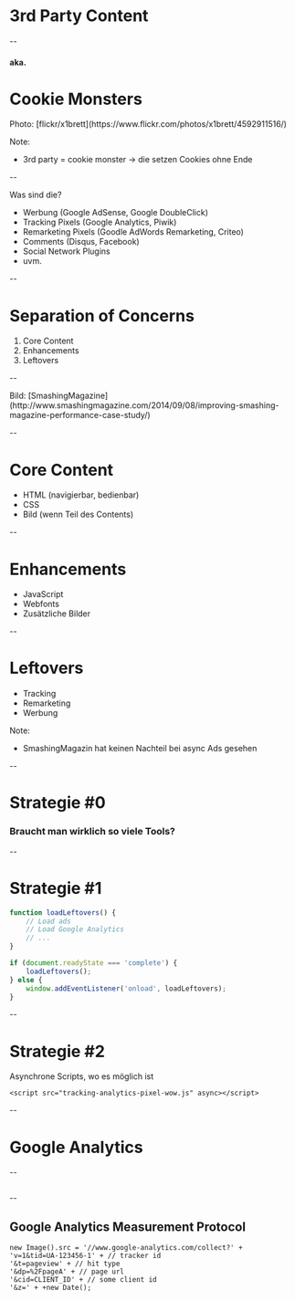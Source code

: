 # 3rd Party Content

--

#### aka.
# Cookie Monsters

<!-- .slide: data-background="assets/4592911516_4d8e73977c_o.jpg" -->
<div class="attribution">Photo: [flickr/x1brett](https://www.flickr.com/photos/x1brett/4592911516/)</div>

Note:
- 3rd party = cookie monster -> die setzen Cookies ohne Ende

--

Was sind die?
- Werbung (Google AdSense, Google DoubleClick)
- Tracking Pixels (Google Analytics, Piwik)
- Remarketing Pixels (Goodle AdWords Remarketing, Criteo)
- Comments (Disqus, Facebook)
- Social Network Plugins
- uvm.

--

# Separation of Concerns

1. Core Content
1. Enhancements
1. Leftovers

--

<!-- .slide: data-background="assets/separation-concerns.png" -->
<div class="attribution">Bild: [SmashingMagazine](http://www.smashingmagazine.com/2014/09/08/improving-smashing-magazine-performance-case-study/)</div>

--

# Core Content

- HTML (navigierbar, bedienbar)
- CSS
- Bild (wenn Teil des Contents)

--

# Enhancements

- JavaScript
- Webfonts
- Zusätzliche Bilder

--

# Leftovers

- Tracking
- Remarketing
- Werbung

Note:
- SmashingMagazin hat keinen Nachteil bei async Ads gesehen

--

# Strategie #0

### Braucht man wirklich so viele Tools?

--

# Strategie #1

```JavaScript
function loadLeftovers() {
    // Load ads
    // Load Google Analytics
    // ...
}

if (document.readyState === 'complete') {
    loadLeftovers();
} else {
    window.addEventListener('onload', loadLeftovers);
}
```

--

# Strategie #2

Asynchrone Scripts, wo es möglich ist

<pre><code class="lang-html">&#x3C;script src=&#x22;tracking-analytics-pixel-wow.js&#x22; async&#x3E;&#x3C;/script&#x3E;</code></pre>

--

# Google Analytics

--

<img data-src="assets/psi-99.png">

--

## Google Analytics Measurement Protocol

```JS
new Image().src = '//www.google-analytics.com/collect?' +
'v=1&tid=UA-123456-1' + // tracker id
'&t=pageview' + // hit type
'&dp=%2FpageA' + // page url
'&cid=CLIENT_ID' + // some client id
'&z=' + +new Date();
```
